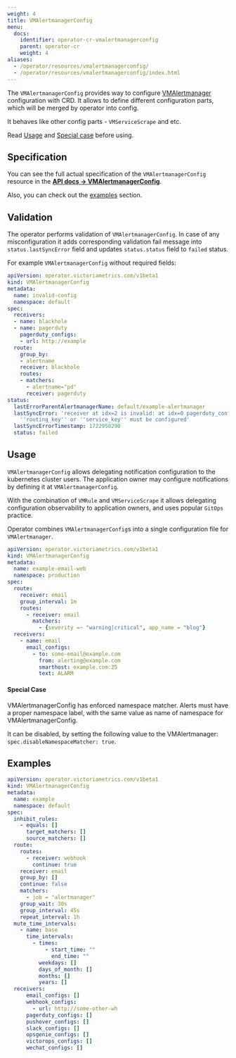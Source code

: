 ```yaml
---
weight: 4
title: VMAlertmanagerConfig
menu:
  docs:
    identifier: operator-cr-vmalertmanagerconfig
    parent: operator-cr
    weight: 4
aliases:
  - /operator/resources/vmalertmanagerconfig/
  - /operator/resources/vmalertmanagerconfig/index.html
---
```

The `VMAlertmanagerConfig` provides way to configure [VMAlertmanager](./vmalertmanager.md)
configuration with CRD. It allows to define different configuration parts, which will be merged by operator into config.

It behaves like other config parts - `VMServiceScrape` and etc.

Read [Usage](#usage) and [Special case](#special-case) before using.

## Specification

You can see the full actual specification of the `VMAlertmanagerConfig` resource in
the **[API docs -> VMAlertmanagerConfig](../api.md#vmalertmanagerconfig)**.

Also, you can check out the [examples](#examples) section.

## Validation

 The operator performs validation of `VMAlertmanagerConfig`. In case of any misconfiguration it adds corresponding validation fail message into `status.lastSyncError` field and updates `status.status` field to `failed` status.

 For example `VMAlertmanagerConfig` without required fields:

```yaml
apiVersion: operator.victoriametrics.com/v1beta1
kind: VMAlertmanagerConfig
metadata:
  name: invalid-config
  namespace: default
spec:
  receivers:
  - name: blackhole
  - name: pagerduty
    pagerduty_configs:
    - url: http://example
  route:
    group_by:
    - alertname
    receiver: blackhole
    routes:
    - matchers:
      - alertname="pd"
      receiver: pagerduty
status:
  lastErrorParentAlertmanagerName: default/example-alertmanager
  lastSyncError: 'receiver at idx=2 is invalid: at idx=0 pagerduty_configs one of
    ''routing_key'' or ''service_key'' must be configured'
  lastSyncErrorTimestamp: 1722950290
  status: failed
```

## Usage

`VMAlertmanagerConfig` allows delegating notification configuration to the kubernetes cluster users.
The application owner may configure notifications by defining it at `VMAlertmanagerConfig`.

With the combination of `VMRule` and `VMServiceScrape` it allows delegating configuration observability to application owners, and uses popular `GitOps` practice.

Operator combines `VMAlertmanagerConfig`s into a single configuration file for `VMAlertmanager`.

```yaml
apiVersion: operator.victoriametrics.com/v1beta1
kind: VMAlertmanagerConfig
metadata:
  name: example-email-web
  namespace: production
spec:
  route:
    receiver: email
    group_interval: 1m
    routes:
      - receiver: email
        matchers:
          - {severity =~ "warning|critical", app_name = "blog"}
  receivers:
    - name: email
      email_configs:
        - to: some-email@example.com
          from: alerting@example.com
          smarthost: example.com:25
          text: ALARM
```

#### Special Case

VMAlertmanagerConfig has enforced namespace matcher.
Alerts must have a proper namespace label, with the same value as name of namespace for VMAlertmanagerConfig.

It can be disabled, by setting the following value to the VMAlertmanager: `spec.disableNamespaceMatcher: true`.

## Examples

```yaml
apiVersion: operator.victoriametrics.com/v1beta1
kind: VMAlertmanagerConfig
metadata:
  name: example
  namespace: default
spec:
  inhibit_rules:
    - equals: []
      target_matchers: []
      source_matchers: []
  route:
    routes:
      - receiver: webhook
        continue: true
    receiver: email
    group_by: []
    continue: false
    matchers:
      - job = "alertmanager"
    group_wait: 30s
    group_interval: 45s
    repeat_interval: 1h
  mute_time_intervals:
    - name: base
      time_intervals:
        - times:
            - start_time: ""
              end_time: ""
          weekdays: []
          days_of_month: []
          months: []
          years: []
  receivers:
      email_configs: []
      webhook_configs:
        - url: http://some-other-wh
      pagerduty_configs: []
      pushover_configs: []
      slack_configs: []
      opsgenie_configs: []
      victorops_configs: []
      wechat_configs: []
```
